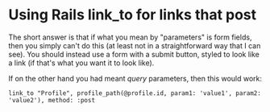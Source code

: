 # Using Rails link_to for links that post

The short answer is that if what you mean by "parameters" is form fields, then you simply can't do this (at least not in a straightforward way that I can see). You should instead use a form with a submit button, styled to look like a link (if that's what you want it to look like).

If on the other hand you had meant *query* parameters, then this would work:

`link_to "Profile", profile_path(@profile.id, param1: 'value1', param2: 'value2'), method: :post`

